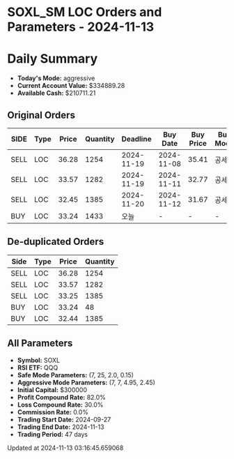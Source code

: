 # SOXL_SM LOC Orders and Parameters - 2024-11-13

# Daily Summary

- **Today's Mode:** aggressive
- **Current Account Value:** $334889.28
- **Available Cash:** $210711.21

## Original Orders

| SIDE | Type | Price | Quantity | Deadline | Buy Date | Buy Price | Buy Mode |
|------|------|-------|----------|----------|----------|-----------|----------|
| SELL | LOC | 36.28 | 1254 | 2024-11-19 | 2024-11-08 | 35.41 | 공세 |
| SELL | LOC | 33.57 | 1282 | 2024-11-19 | 2024-11-11 | 32.77 | 공세 |
| SELL | LOC | 32.45 | 1385 | 2024-11-20 | 2024-11-12 | 31.67 | 공세 |
| BUY | LOC | 33.24 | 1433 | 오늘 | - | - | - |

## De-duplicated Orders

| Side | Type | Price | Quantity |
|------|------|-------|----------|
| SELL | LOC | 36.28 | 1254 |
| SELL | LOC | 33.57 | 1282 |
| SELL | LOC | 33.25 | 1385 |
| BUY | LOC | 33.24 | 48 |
| BUY | LOC | 32.44 | 1385 |

## All Parameters

- **Symbol:** SOXL
- **RSI ETF:** QQQ
- **Safe Mode Parameters:** (7, 25, 2.0, 0.15)
- **Aggressive Mode Parameters:** (7, 7, 4.95, 2.45)
- **Initial Capital:** $300000
- **Profit Compound Rate:** 82.0%
- **Loss Compound Rate:** 30.0%
- **Commission Rate:** 0.0%
- **Trading Start Date:** 2024-09-27
- **Trading End Date:** 2024-11-13
- **Trading Period:** 47 days

Updated at 2024-11-13 03:16:45.659068
